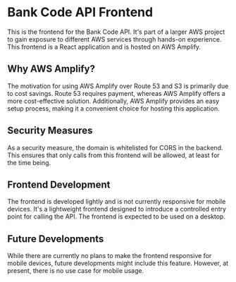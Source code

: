 # Bank Code API Frontend

This is the frontend for the Bank Code API. It's part of a larger AWS project to gain exposure to different AWS services through hands-on experience. This frontend is a React application and is hosted on AWS Amplify.

## Why AWS Amplify?

The motivation for using AWS Amplify over Route 53 and S3 is primarily due to cost savings. Route 53 requires payment, whereas AWS Amplify offers a more cost-effective solution. Additionally, AWS Amplify provides an easy setup process, making it a convenient choice for hosting this application.

## Security Measures

As a security measure, the domain is whitelisted for CORS in the backend. This ensures that only calls from this frontend will be allowed, at least for the time being.

## Frontend Development

The frontend is developed lightly and is not currently responsive for mobile devices. It's a lightweight frontend designed to introduce a controlled entry point for calling the API. The frontend is expected to be used on a desktop.

## Future Developments

While there are currently no plans to make the frontend responsive for mobile devices, future developments might include this feature. However, at present, there is no use case for mobile usage.